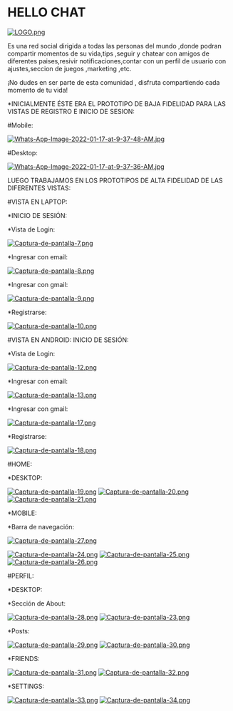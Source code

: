 # HELLO CHAT

[![LOGO.png](https://i.postimg.cc/zGwrgX2d/LOGO.png)](https://postimg.cc/ZWq2kZS3)


Es una red social dirigida a todas las personas del mundo ,donde podran compartir momentos de su vida,tips ,seguir y chatear con amigos de diferentes paises,resivir notificaciones,contar con un perfil de usuario con ajustes,seccion de juegos ,marketing ,etc.

¡No dudes en ser parte de esta comunidad , disfruta compartiendo cada momento de tu vida!


*INICIALMENTE ÉSTE ERA EL PROTOTIPO DE BAJA FIDELIDAD PARA LAS VISTAS DE REGISTRO E INICIO DE SESION:

#Mobile:



[![Whats-App-Image-2022-01-17-at-9-37-48-AM.jpg](https://i.postimg.cc/xjxsQjX6/Whats-App-Image-2022-01-17-at-9-37-48-AM.jpg)](https://postimg.cc/fkd7jNjd)


#Desktop:



[![Whats-App-Image-2022-01-17-at-9-37-36-AM.jpg](https://i.postimg.cc/3NSfbYvb/Whats-App-Image-2022-01-17-at-9-37-36-AM.jpg)](https://postimg.cc/PvDMCGKm)



LUEGO TRABAJAMOS EN LOS PROTOTIPOS DE ALTA FIDELIDAD DE LAS DIFERENTES VISTAS:



#VISTA EN LAPTOP:



*INICIO DE SESIÓN:



*Vista de Login:



[![Captura-de-pantalla-7.png](https://i.postimg.cc/G9wCTwVy/Captura-de-pantalla-7.png)](https://postimg.cc/wRVPnP6q)



*Ingresar con email:



[![Captura-de-pantalla-8.png](https://i.postimg.cc/BQBSPtZZ/Captura-de-pantalla-8.png)](https://postimg.cc/XpXSTjyt)



*Ingresar con gmail:



[![Captura-de-pantalla-9.png](https://i.postimg.cc/X743W3fR/Captura-de-pantalla-9.png)](https://postimg.cc/yWQ2hMrj)



*Registrarse:



[![Captura-de-pantalla-10.png](https://i.postimg.cc/rwYL5rBT/Captura-de-pantalla-10.png)](https://postimg.cc/rDWbkKyZ)


#VISTA EN ANDROID: INICIO DE SESIÓN:



*Vista de Login:



[![Captura-de-pantalla-12.png](https://i.postimg.cc/L57zzv3f/Captura-de-pantalla-12.png)](https://postimg.cc/n94jx45c)



*Ingresar con email:



[![Captura-de-pantalla-13.png](https://i.postimg.cc/6TJ8WPhH/Captura-de-pantalla-13.png)](https://postimg.cc/T50dQCFm)



*Ingresar con gmail:



[![Captura-de-pantalla-17.png](https://i.postimg.cc/HLRcvjyD/Captura-de-pantalla-17.png)](https://postimg.cc/SXLxJSdD)



*Registrarse:



[![Captura-de-pantalla-18.png](https://i.postimg.cc/59hc9Jw4/Captura-de-pantalla-18.png)](https://postimg.cc/6TfbzDjg)


#HOME:



*DESKTOP:



[![Captura-de-pantalla-19.png](https://i.postimg.cc/JhcvPHgt/Captura-de-pantalla-19.png)](https://postimg.cc/Ty1tP1TX)
[![Captura-de-pantalla-20.png](https://i.postimg.cc/8csYpKCr/Captura-de-pantalla-20.png)](https://postimg.cc/CnT7J4kF)
[![Captura-de-pantalla-21.png](https://i.postimg.cc/FzqB7yfC/Captura-de-pantalla-21.png)](https://postimg.cc/gLVD76H3)



*MOBILE:


*Barra de navegación:



[![Captura-de-pantalla-27.png](https://i.postimg.cc/wxfvw18W/Captura-de-pantalla-27.png)](https://postimg.cc/qgK4RM7n)


[![Captura-de-pantalla-24.png](https://i.postimg.cc/Ss9rDBjd/Captura-de-pantalla-24.png)](https://postimg.cc/LYHLs0tg)
[![Captura-de-pantalla-25.png](https://i.postimg.cc/GhKj7J3W/Captura-de-pantalla-25.png)](https://postimg.cc/HVJ5jMyz)
[![Captura-de-pantalla-26.png](https://i.postimg.cc/4yZzwnD4/Captura-de-pantalla-26.png)](https://postimg.cc/R6s6ZCC2)

#PERFIL:


*DESKTOP:



*Sección de About:

[![Captura-de-pantalla-28.png](https://i.postimg.cc/zXYJtK2F/Captura-de-pantalla-28.png)](https://postimg.cc/PNKsNpjC)
[![Captura-de-pantalla-23.png](https://i.postimg.cc/mZvrv0kM/Captura-de-pantalla-23.png)](https://postimg.cc/V5F1MZjL)



*Posts:



[![Captura-de-pantalla-29.png](https://i.postimg.cc/W1DXdqjx/Captura-de-pantalla-29.png)](https://postimg.cc/9DhGSMDB)
[![Captura-de-pantalla-30.png](https://i.postimg.cc/kGXyqBf1/Captura-de-pantalla-30.png)](https://postimg.cc/mzJ9S2xC)


*FRIENDS:

[![Captura-de-pantalla-31.png](https://i.postimg.cc/SsKXKCbM/Captura-de-pantalla-31.png)](https://postimg.cc/MchZPcT6)
[![Captura-de-pantalla-32.png](https://i.postimg.cc/T2FyRK7K/Captura-de-pantalla-32.png)](https://postimg.cc/yWh6j8zK)


*SETTINGS:

[![Captura-de-pantalla-33.png](https://i.postimg.cc/ry3jRCFc/Captura-de-pantalla-33.png)](https://postimg.cc/MX0VhBQr)
[![Captura-de-pantalla-34.png](https://i.postimg.cc/Zndrx2Km/Captura-de-pantalla-34.png)](https://postimg.cc/RJv6MPHp)
